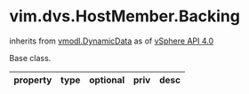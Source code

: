 vim.dvs.HostMember.Backing
==========================
inherits from [vmodl.DynamicData](docs/vmodl.DynamicData.md)
as of [vSphere API 4.0](vim.version.md#vim.version.version5)


Base class.

| property | type | optional | priv | desc |
|:---------|:-----|:---------|:-----|:-----|


